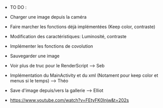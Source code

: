 - TO DO :

- Charger une image depuis la caméra
- Faire marcher les fonctions déjà implémentées (Keep color, contraste)
- Modification des caractéristiques: Luminosité, contraste
- Implémenter les fonctions de covolution
- Sauvegarder une image
- Voir plus de truc pour le RenderScript  --> Seb
- Implémentation du MainActivity et du xml (Notament pour keep color et menus si le temps)  --> Théo
- Save d'image depuis/vers la gallerie  --> Elliot

- https://www.youtube.com/watch?v=FEtyFK0lnjw&t=202s
